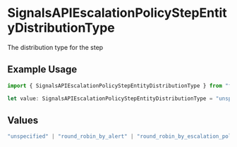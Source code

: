 # SignalsAPIEscalationPolicyStepEntityDistributionType

The distribution type for the step

## Example Usage

```typescript
import { SignalsAPIEscalationPolicyStepEntityDistributionType } from "firehydrant-typescript-sdk/models/components";

let value: SignalsAPIEscalationPolicyStepEntityDistributionType = "unspecified";
```

## Values

```typescript
"unspecified" | "round_robin_by_alert" | "round_robin_by_escalation_policy"
```